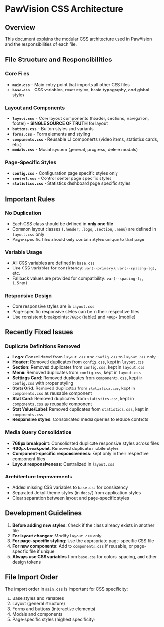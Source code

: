 # PawVision CSS Architecture

## Overview
This document explains the modular CSS architecture used in PawVision and the responsibilities of each file.

## File Structure and Responsibilities

### Core Files
- **`main.css`** - Main entry point that imports all other CSS files
- **`base.css`** - CSS variables, reset styles, basic typography, and global styles

### Layout and Components
- **`layout.css`** - Core layout components (header, sections, navigation, footer) - **SINGLE SOURCE OF TRUTH** for layout
- **`buttons.css`** - Button styles and variants
- **`forms.css`** - Form elements and styling
- **`components.css`** - Reusable UI components (video items, statistics cards, etc.)
- **`modals.css`** - Modal system (general, progress, delete modals)

### Page-Specific Styles
- **`config.css`** - Configuration page specific styles only
- **`control.css`** - Control center page specific styles
- **`statistics.css`** - Statistics dashboard page specific styles

## Important Rules

### No Duplication
- Each CSS class should be defined in **only one file**
- Common layout classes (`.header`, `.logo`, `.section`, `.menu`) are defined in `layout.css` only
- Page-specific files should only contain styles unique to that page

### Variable Usage
- All CSS variables are defined in `base.css`
- Use CSS variables for consistency: `var(--primary)`, `var(--spacing-lg)`, etc.
- Fallback values are provided for compatibility: `var(--spacing-lg, 1.5rem)`

### Responsive Design
- Core responsive styles are in `layout.css`
- Page-specific responsive styles can be in their respective files
- Use consistent breakpoints: `768px` (tablet) and `480px` (mobile)

## Recently Fixed Issues

### Duplicate Definitions Removed
- **Logo**: Consolidated from `layout.css` and `config.css` to `layout.css` only
- **Header**: Removed duplicates from `config.css`, kept in `layout.css`
- **Section**: Removed duplicates from `config.css`, kept in `layout.css`
- **Menu**: Removed duplicates from `config.css`, kept in `layout.css`
- **Settings Card**: Removed duplicates from `components.css`, kept in `config.css` with proper styling
- **Stats Grid**: Removed duplicates from `statistics.css`, kept in `components.css` as reusable component
- **Stat Card**: Removed duplicates from `statistics.css`, kept in `components.css` as reusable component
- **Stat Value/Label**: Removed duplicates from `statistics.css`, kept in `components.css`
- **Responsive styles**: Consolidated media queries to reduce conflicts

### Media Query Consolidation
- **768px breakpoint**: Consolidated duplicate responsive styles across files
- **480px breakpoint**: Removed duplicate mobile styles
- **Component-specific responsiveness**: Kept only in their respective component files
- **Layout responsiveness**: Centralized in `layout.css`

### Architecture Improvements
- Added missing CSS variables to `base.css` for consistency
- Separated Jekyll theme styles (in `docs/`) from application styles
- Clear separation between layout and page-specific styles

## Development Guidelines

1. **Before adding new styles**: Check if the class already exists in another file
2. **For layout changes**: Modify `layout.css` only
3. **For page-specific styling**: Use the appropriate page-specific CSS file
4. **For new components**: Add to `components.css` if reusable, or page-specific file if unique
5. **Always use CSS variables** from `base.css` for colors, spacing, and other design tokens

## File Import Order
The import order in `main.css` is important for CSS specificity:
1. Base styles and variables
2. Layout (general structure)
3. Forms and buttons (interactive elements)
4. Modals and components
5. Page-specific styles (highest specificity)
